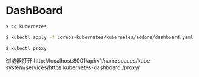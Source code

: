 # DashBoard

```bash
$ cd kubernetes

$ kubectl apply -f coreos-kubernetes/kubernetes/addons/dashboard.yaml

$ kubectl proxy
```

浏览器打开 http://localhost:8001/api/v1/namespaces/kube-system/services/https:kubernetes-dashboard:/proxy/
